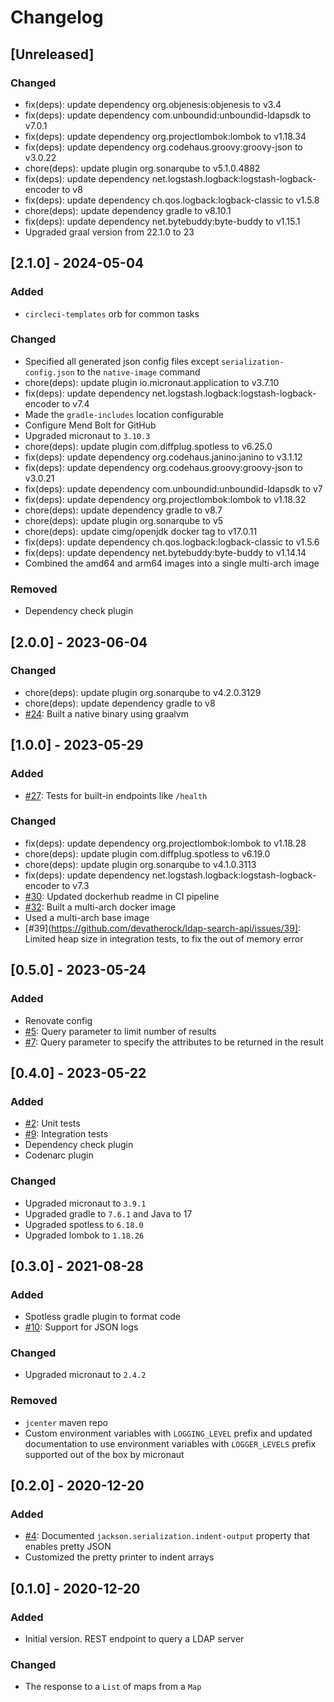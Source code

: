 # Changelog

## [Unreleased]
### Changed
- fix(deps): update dependency org.objenesis:objenesis to v3.4
- fix(deps): update dependency com.unboundid:unboundid-ldapsdk to v7.0.1
- fix(deps): update dependency org.projectlombok:lombok to v1.18.34
- fix(deps): update dependency org.codehaus.groovy:groovy-json to v3.0.22
- chore(deps): update plugin org.sonarqube to v5.1.0.4882
- fix(deps): update dependency net.logstash.logback:logstash-logback-encoder to v8
- fix(deps): update dependency ch.qos.logback:logback-classic to v1.5.8
- chore(deps): update dependency gradle to v8.10.1
- fix(deps): update dependency net.bytebuddy:byte-buddy to v1.15.1
- Upgraded graal version from 22.1.0 to 23

## [2.1.0] - 2024-05-04
### Added
- `circleci-templates` orb for common tasks

### Changed
- Specified all generated json config files except `serialization-config.json` to the `native-image` command
- chore(deps): update plugin io.micronaut.application to v3.7.10
- fix(deps): update dependency net.logstash.logback:logstash-logback-encoder to v7.4
- Made the `gradle-includes` location configurable
- Configure Mend Bolt for GitHub
- Upgraded micronaut to `3.10.3`
- chore(deps): update plugin com.diffplug.spotless to v6.25.0
- fix(deps): update dependency org.codehaus.janino:janino to v3.1.12
- fix(deps): update dependency org.codehaus.groovy:groovy-json to v3.0.21
- fix(deps): update dependency com.unboundid:unboundid-ldapsdk to v7
- fix(deps): update dependency org.projectlombok:lombok to v1.18.32
- chore(deps): update dependency gradle to v8.7
- chore(deps): update plugin org.sonarqube to v5
- chore(deps): update cimg/openjdk docker tag to v17.0.11
- fix(deps): update dependency ch.qos.logback:logback-classic to v1.5.6
- fix(deps): update dependency net.bytebuddy:byte-buddy to v1.14.14
- Combined the amd64 and arm64 images into a single multi-arch image

### Removed
- Dependency check plugin

## [2.0.0] - 2023-06-04
### Changed
- chore(deps): update plugin org.sonarqube to v4.2.0.3129
- chore(deps): update dependency gradle to v8
- [#24](https://github.com/devatherock/ldap-search-api/issues/24): Built a native binary using graalvm

## [1.0.0] - 2023-05-29
### Added
- [#27](https://github.com/devatherock/ldap-search-api/issues/27): Tests for built-in endpoints like `/health`

### Changed
- fix(deps): update dependency org.projectlombok:lombok to v1.18.28
- chore(deps): update plugin com.diffplug.spotless to v6.19.0
- chore(deps): update plugin org.sonarqube to v4.1.0.3113
- fix(deps): update dependency net.logstash.logback:logstash-logback-encoder to v7.3
- [#30](https://github.com/devatherock/ldap-search-api/issues/30): Updated dockerhub readme in CI pipeline
- [#32](https://github.com/devatherock/ldap-search-api/issues/32): Built a multi-arch docker image
- Used a multi-arch base image
- [#39](https://github.com/devatherock/ldap-search-api/issues/39]: Limited heap size in integration tests, to fix the out of memory error

## [0.5.0] - 2023-05-24
### Added
- Renovate config
- [#5](https://github.com/devatherock/ldap-search-api/issues/5): Query parameter to limit number of results
- [#7](https://github.com/devatherock/ldap-search-api/issues/7): Query parameter to specify the attributes to be returned in the result

## [0.4.0] - 2023-05-22
### Added
- [#2](https://github.com/devatherock/ldap-search-api/issues/2): Unit tests
- [#9](https://github.com/devatherock/ldap-search-api/issues/9): Integration tests
- Dependency check plugin
- Codenarc plugin

### Changed
- Upgraded micronaut to `3.9.1`
- Upgraded gradle to `7.6.1` and Java to 17
- Upgraded spotless to `6.18.0`
- Upgraded lombok to `1.18.26`

## [0.3.0] - 2021-08-28
### Added
- Spotless gradle plugin to format code
- [#10](https://github.com/devatherock/ldap-search-api/issues/10): Support for JSON logs

### Changed
- Upgraded micronaut to `2.4.2`

### Removed
- `jcenter` maven repo
- Custom environment variables with `LOGGING_LEVEL` prefix and updated documentation to use environment variables 
with `LOGGER_LEVELS` prefix supported out of the box by micronaut

## [0.2.0] - 2020-12-20
### Added
- [#4](https://github.com/devatherock/ldap-search-api/issues/4): Documented `jackson.serialization.indent-output` property that enables pretty JSON
- Customized the pretty printer to indent arrays

## [0.1.0] - 2020-12-20
### Added
- Initial version. REST endpoint to query a LDAP server

### Changed
- The response to a `List` of maps from a `Map`